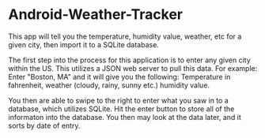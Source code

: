 # Android-Weather-Tracker
This app will tell you the temperature, humidity value, weather, etc for a given city, then import it to a SQLite database.

The first step into the process for this application is to enter any given city within the US. This utilizes a JSON web server to pull this data. 
For example: 
  Enter "Boston, MA" and it will give you the following: Temperature in fahrenheit, weather (cloudy, rainy, sunny etc.) humidity value. 
  
You then are able to swipe to the right to enter what you saw in to a database, which utilizes SQLite. Hit the enter button to store all of the informaton into the database.
You then may look at the data later, and it sorts by date of entry. 
